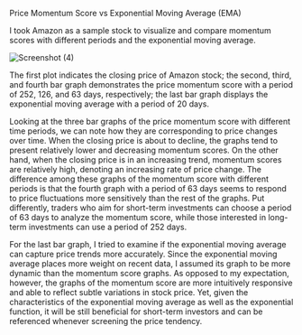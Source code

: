 Price Momentum Score vs Exponential Moving Average (EMA)

I took Amazon as a sample stock to visualize and compare momentum scores with different periods and the exponential moving average.

![Screenshot (4)](https://user-images.githubusercontent.com/102777755/162597104-768e0716-e2c8-41fa-b3f5-8b9fd0dd9f6a.png)

The first plot indicates the closing price of Amazon stock; the second, third, and fourth bar graph demonstrates the price momentum score 
with a period of 252, 126, and 63 days, respectively; the last bar graph displays the exponential moving average with a period of 20 days.

Looking at the three bar graphs of the price momentum score with different time periods, we can note how they are corresponding to price changes over time. 
When the closing price is about to decline, the graphs tend to present relatively lower and decreasing momentum scores. On the other hand, 
when the closing price is in an increasing trend, momentum scores are relatively high, denoting an increasing rate of price change. The difference among these graphs of the momentum score 
with different periods is that the fourth graph with a period of 63 days seems to respond to price fluctuations more sensitively than the rest of the graphs. 
Put differently, traders who aim for short-term investments can choose a period of 63 days to analyze the momentum score, while those interested in long-term investments can use a period of 252 days.

For the last bar graph, I tried to examine if the exponential moving average can capture price trends more accurately. Since the exponential moving average places
more weight on recent data, I assumed its graph to be more dynamic than the momentum score graphs. As opposed to my expectation, however, the graphs of the momentum score 
are more intuitively responsive and able to reflect subtle variations in stock price. Yet, given the characteristics of the exponential moving average as well as the exponential function, 
it will be still beneficial for short-term investors and can be referenced whenever screening the price tendency.


